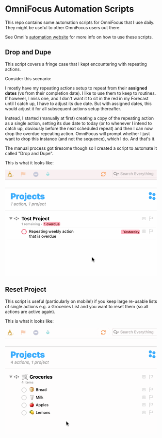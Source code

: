 # OmniFocus Automation Scripts

This repo contains some automation scripts for OmniFocus that I use daily. They might be useful to other OmniFocus users out there.

See Omni's [automation website](https://omni-automation.com) for more info on how to use these scripts.

## Drop and Dupe

This script covers a fringe case that I kept encountering with repeating actions.

Consider this scenario:

I mostly have my repeating actions setup to repeat from their **assigned dates** (vs from their completion date). I like to use them to keep to routines. If however, I miss one, and I don't want it to sit in the red in my Forecast until I catch up, I have to adjust its due date. But with assigned dates, this would adjust it for all subsequent actions setup thereafter.

Instead, I started (manually at first) creating a copy of the repeating action as a single action, setting its due date to today (or to whenever I intend to catch up, obviously before the next scheduled repeat) and then I can now drop the overdue repeating action. OmniFocus will prompt whether I just want to drop this instance (and not the sequence), which I do. And that's it.

The manual process got tiresome though so I created a script to automate it called "Drop and Dupe".

This is what it looks like:

![Drop and Dupe Demo](docs/images/dropanddupe.gif)

## Reset Project

This script is useful (particularly on mobile!) if you keep large re-usable lists of single actions e.g. a Groceries List and you want to reset them (so all actions are active again).

This is what it looks like:

![Reset Project Demo](docs/images/resetproject.gif)
